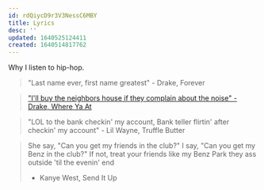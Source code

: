 ```yaml
---
id: rdQiycD9r3V3NessC6MBY
title: Lyrics
desc: ''
updated: 1640525124411
created: 1640514817762
---
```


Why I listen to hip-hop.

> "Last name ever, first name greatest" - Drake, Forever

> ["I'll buy the neighbors house if they complain about the noise" - Drake, Where Ya At](https://nationalpost.com/entertainment/music/drake-bought-his-neighbours-house-since-they-complained-about-the-noise)

> "LOL to the bank checkin' my account, Bank teller flirtin' after checkin' my account" - Lil Wayne, Truffle Butter

>She say, "Can you get my friends in the club?"
>I say, "Can you get my Benz in the club?"
>If not, treat your friends like my Benz
>Park they ass outside 'til the evenin' end
>  - Kanye West, Send It Up
